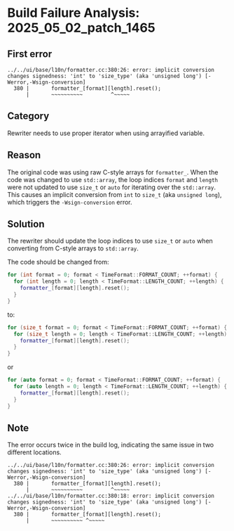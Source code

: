 # Build Failure Analysis: 2025_05_02_patch_1465

## First error

```
../../ui/base/l10n/formatter.cc:380:26: error: implicit conversion changes signedness: 'int' to 'size_type' (aka 'unsigned long') [-Werror,-Wsign-conversion]
  380 |       formatter_[format][length].reset();
      |       ~~~~~~~~~~         ^~~~~~
```

## Category
Rewriter needs to use proper iterator when using arrayified variable.

## Reason
The original code was using raw C-style arrays for `formatter_`. When the code was changed to use `std::array`, the loop indices `format` and `length` were not updated to use `size_t` or `auto` for iterating over the `std::array`. This causes an implicit conversion from `int` to `size_t` (aka `unsigned long`), which triggers the `-Wsign-conversion` error.

## Solution
The rewriter should update the loop indices to use `size_t` or `auto` when converting from C-style arrays to `std::array`.

The code should be changed from:

```c++
for (int format = 0; format < TimeFormat::FORMAT_COUNT; ++format) {
  for (int length = 0; length < TimeFormat::LENGTH_COUNT; ++length) {
    formatter_[format][length].reset();
  }
}
```

to:

```c++
for (size_t format = 0; format < TimeFormat::FORMAT_COUNT; ++format) {
  for (size_t length = 0; length < TimeFormat::LENGTH_COUNT; ++length) {
    formatter_[format][length].reset();
  }
}
```

or

```c++
for (auto format = 0; format < TimeFormat::FORMAT_COUNT; ++format) {
  for (auto length = 0; length < TimeFormat::LENGTH_COUNT; ++length) {
    formatter_[format][length].reset();
  }
}
```

## Note
The error occurs twice in the build log, indicating the same issue in two different locations.
```
../../ui/base/l10n/formatter.cc:380:26: error: implicit conversion changes signedness: 'int' to 'size_type' (aka 'unsigned long') [-Werror,-Wsign-conversion]
  380 |       formatter_[format][length].reset();
      |       ~~~~~~~~~~         ^~~~~~
../../ui/base/l10n/formatter.cc:380:18: error: implicit conversion changes signedness: 'int' to 'size_type' (aka 'unsigned long') [-Werror,-Wsign-conversion]
  380 |       formatter_[format][length].reset();
      |       ~~~~~~~~~~ ^~~~~~